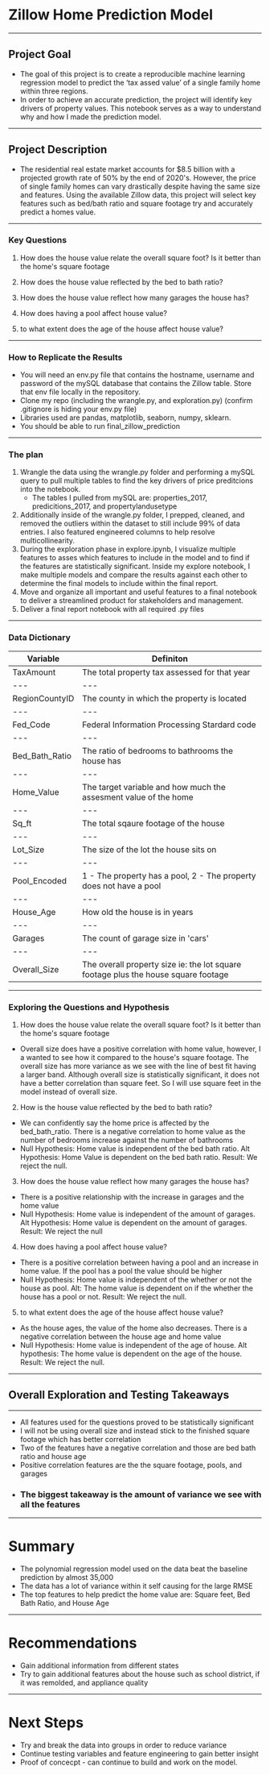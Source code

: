 # Zillow Home Prediction Model

--- 

## Project Goal 

- The goal of this project is to create a reproducible  machine learning regression model to predict the ‘tax assed value’ of a single family home within three regions. 
- In order to achieve an accurate prediction, the project will identify key drivers of property values. This notebook serves as a way to understand why and how I made the prediction model.

---

## Project Description

- The residential real estate market accounts for $8.5 billion with a projected growth rate of 50% by the end of 2020's. However, the price of single family homes can vary drastically despite having the same size and features. Using the available Zillow data, this project will select key features such as bed/bath ratio and square footage try and accurately predict a homes value. 

---

### Key Questions

1. How does the house value relate the overall square foot? Is it better than the home's square footage

2. How does the house value reflected by the bed to bath ratio?

3. How does the house value reflect how many garages the house has?

4. How does having a pool affect house value?

5. to what extent does the age of the house affect house value? 

---

### How to Replicate the Results

- You will need an env.py file that contains the hostname, username and password of the mySQL database that contains the Zillow table. Store that env file locally in the repository.
- Clone my repo (including the wrangle.py, and exploration.py) (confirm .gitignore is hiding your env.py file)
- Libraries used are pandas, matplotlib, seaborn, numpy, sklearn.
- You should be able to run final_zillow_prediction

---

### The plan

1. Wrangle the data using the wrangle.py folder and performing a mySQL query to pull multiple tables to find the key drivers of price preditcions into the notebook.
    - The tables I pulled from mySQL are: properties_2017, predicitions_2017, and propertylandusetype
2. Additionally inside of the wrangle.py folder, I prepped, cleaned, and removed the outliers within the dataset to still include 99% of data entries. I also       featured engineered columns to help resolve multicollinearity. 
3. During the exploration phase in explore.ipynb, I visualize multiple features to asses which features to include in the model and to find if the features are statistically significant. Inside my explore notebook, I make multiple models and compare the results against each other to determine the final models to include within the final report.
4. Move and organize all important and useful features to a final notebook to deliver a streamlined product for stakeholders and management.  
5. Deliver a final report notebook with all required .py files

---

### Data Dictionary

Variable | Definiton | 
--- | --- | 
TaxAmount | The total property tax assessed for that year |
--- | --- | 
RegionCountyID | The county in which the property is located |
--- | --- | 
Fed_Code | Federal Information Processing Stardard code |
--- | --- | 
Bed_Bath_Ratio | The ratio of bedrooms to bathrooms the house has |
--- | --- | 
Home_Value | The target variable and how much the assesment value of the home  |
--- | --- | 
Sq_ft | The total sqaure footage of the house | 
--- | --- | 
Lot_Size | The size of the lot the house sits on |
--- | --- | 
Pool_Encoded | 1 - The property has a pool, 2 - The property does not have a pool |
--- | --- | 
House_Age | How old the house is in years |
--- | --- | 
Garages | The count of garage size in 'cars' |
--- | --- | 
Overall_Size | The overall property size ie: the lot square footage plus the house square footage |


---

### Exploring the Questions and Hypothesis


1. How does the house value relate the overall square foot? Is it better than the home's square footage
- Overall size does have a positive correlation with home value, however, I a wanted to see how it compared to the house's square footage. The overall size has more variance as we see with the line of best fit having a larger band. Although overall size is statistically significant, it does not have a better correlation than square feet. So I will use square feet in the model instead of overall size.

2. How is the house value reflected by the bed to bath ratio?
- We can confidently say the home price is affected by the bed_bath_ratio. There is a negative correlation to home value as the number of bedrooms increase against the number of bathrooms 
- Null Hypothesis: Home value is independent of the bed bath ratio. Alt Hypothesis: Home Value is dependent on the bed bath ratio. Result: We reject the null. 

3. How does the house value reflect how many garages the house has?
- There is a positive relationship with the increase in garages and the home value
- Null Hypothesis: Home value is independent of the amount of garages. Alt Hypothesis: Home value is dependent on the amount of garages. Result: We reject the null

4. How does having a pool affect house value?
- There is a positive correlation between having a pool and an increase in home value. If the pool has a pool the value should be higher
- Null Hypothesis: Home value is independent of the whether or not the house as pool. Alt: The home value is dependent on if the whether the house has a pool or not. Result: We reject the null.


5. to what extent does the age of the house affect house value? 
- As the house ages, the value of the home also decreases. There is a negative correlation between the house age and home value
- Null Hypothesis: Home value is independent of the age of house. Alt hypothesis: The home value is dependent on the age of the house. Result: We reject the null. 







---
## Overall Exploration and Testing Takeaways
---
* All features used for the questions proved to be statistically significant
* I will not be using overall size and instead stick to the finished square footage which has better correlation
* Two of the features have a negative correlation and those are bed bath ratio and house age
* Positive correlation features are the the square footage, pools, and garages
* ### The biggest takeaway is the amount of variance we see with all the features
--- 

# Summary
* The polynomial regression model used on the data beat the baseline prediction by almost 35,000
* The data has a lot of variance within it self causing for the large RMSE
* The top features to help predict the home value are: Square feet, Bed Bath Ratio, and House Age

---
# Recommendations
* Gain additional information from different states 
* Try to gain additional features about the house such as school district, if it was remolded, and appliance quality 
---
# Next Steps
* Try and break the data into groups in order to reduce variance
* Continue testing variables and feature engineering to gain better insight
* Proof of concecpt - can continue to build and work on the model. 